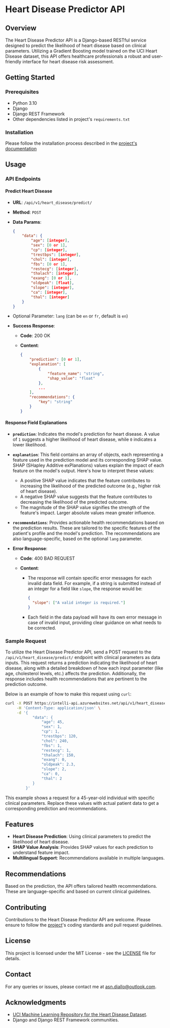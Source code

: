 # Heart Disease Predictor API

## Overview

The Heart Disease Predictor API is a Django-based RESTful service designed to predict the likelihood of heart disease based on clinical parameters. Utilizing a Gradient Boosting model trained on the UCI Heart Disease dataset, this API offers healthcare professionals a robust and user-friendly interface for heart disease risk assessment.

## Getting Started

### Prerequisites

- Python 3.10
- Django
- Django REST Framework
- Other dependencies listed in project's `requirements.txt`

### Installation

Please follow the installation process described in the [project's documentation](../README.md#installation)

## Usage

### API Endpoints

#### Predict Heart Disease

- **URL**: `/api/v1/heart_disease/predict/`
- **Method**: `POST`
- **Data Params**:

  ```json
  {
      "data": {
          "age": [integer],
          "sex": [0 or 1],
          "cp": [integer],
          "trestbps": [integer],
          "chol": [integer],
          "fbs": [0 or 1],
          "restecg": [integer],
          "thalach": [integer],
          "exang": [0 or 1],
          "oldpeak": [float],
          "slope": [integer],
          "ca": [integer],
          "thal": [integer]
      }
  }
  ```

- Optional Parameter: `lang` (can be `en` or `fr`, default is `en`)

- **Success Response**:

  - **Code**: 200 OK
  - **Content**:

    ```json
    {
        "prediction": [0 or 1],
        "explanation": [
            {
                "feature_name": "string",
                "shap_value": "float"
            },
            ...
        ],
        "recommendations": {
            "key": "string"
        }
    }
    ```

#### Response Field Explanations

- **`prediction`**: Indicates the model's prediction for heart disease. A value of `1` suggests a higher likelihood of heart disease, while `0` indicates a lower likelihood.

- **`explanation`**: This field contains an array of objects, each representing a feature used in the prediction model and its corresponding SHAP value. SHAP (SHapley Additive exPlanations) values explain the impact of each feature on the model's output. Here's how to interpret these values:

  - A positive SHAP value indicates that the feature contributes to increasing the likelihood of the predicted outcome (e.g., higher risk of heart disease).
  - A negative SHAP value suggests that the feature contributes to decreasing the likelihood of the predicted outcome.
  - The magnitude of the SHAP value signifies the strength of the feature's impact. Larger absolute values mean greater influence.

- **`recommendations`**: Provides actionable health recommendations based on the prediction results. These are tailored to the specific features of the patient's profile and the model's prediction. The recommendations are also language-specific, based on the optional `lang` parameter.

- **Error Response**:

  - **Code**: 400 BAD REQUEST
  - **Content**:

    - The response will contain specific error messages for each invalid data field. For example, if a string is submitted instead of an integer for a field like `slope`, the response would be:

      ```json
      {
        "slope": ["A valid integer is required."]
      }
      ```

    - Each field in the data payload will have its own error message in case of invalid input, providing clear guidance on what needs to be corrected.

### Sample Request

To utilize the Heart Disease Predictor API, send a POST request to the `/api/v1/heart_disease/predict/` endpoint with clinical parameters as data inputs. This request returns a prediction indicating the likelihood of heart disease, along with a detailed breakdown of how each input parameter (like age, cholesterol levels, etc.) affects the prediction. Additionally, the response includes health recommendations that are pertinent to the prediction outcome.

Below is an example of how to make this request using `curl`:

```bash
curl -X POST https://intelli-api.azurewebsites.net/api/v1/heart_disease/predict/ \
     -H 'Content-Type: application/json' \
     -d '{
            "data": {
                "age": 45,
                "sex": 1,
                "cp": 1,
                "trestbps": 120,
                "chol": 240,
                "fbs": 1,
                "restecg": 1,
                "thalach": 150,
                "exang": 0,
                "oldpeak": 2.3,
                "slope": 2,
                "ca": 0,
                "thal": 2
            }
         }'
```

This example shows a request for a 45-year-old individual with specific clinical parameters. Replace these values with actual patient data to get a corresponding prediction and recommendations.

## Features

- **Heart Disease Prediction**: Using clinical parameters to predict the likelihood of heart disease.
- **SHAP Value Analysis**: Provides SHAP values for each prediction to understand feature impact.
- **Multilingual Support**: Recommendations available in multiple languages.

## Recommendations

Based on the prediction, the API offers tailored health recommendations. These are language-specific and based on current clinical guidelines.

## Contributing

Contributions to the Heart Disease Predictor API are welcome. Please ensure to follow the [project](../README.md#contributing)'s coding standards and pull request guidelines.

## License

This project is licensed under the MIT License - see the [LICENSE](../LICENSE) file for details.

## Contact

For any queries or issues, please contact me at <asn.diallo@outlook.com>.

## Acknowledgments

- [UCI Machine Learning Repository for the Heart Disease Dataset](https://archive.ics.uci.edu/dataset/45/heart+disease).
- Django and Django REST Framework communities.
